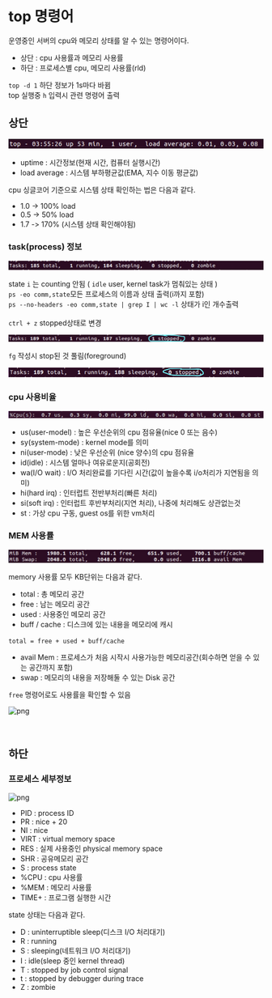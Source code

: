 # top 명령어

운영중인 서버의 cpu와 메모리 상태를 알 수 있는 명령어이다.

- 상단 : cpu 사용률과 메모리 사용률
- 하단 : 프로세스별 cpu, 메모리 사용률(rld)

`top -d 1` 하단 정보가 1s마다 바뀜<br>
top 실행중 `h` 입력시 관련 명령어 출력<br>

## 상단

![png](/Operating-system/_img/command(1).png) <br>

- uptime : 시간정보(현재 시간, 컴퓨터 실행시간)
- load average : 시스템 부하평균값(EMA, 지수 이동 평균값)

cpu 싱글코어 기준으로 시스템 상태 확인하는 법은 다음과 같다.<br>
- 1.0 -> 100% load
- 0.5 -> 50% load
- 1.7 -> 170% (시스템 상태 확인해야됨)
 
### task(process) 정보

![png](/Operating-system/_img/command_task.png) <br>

state `i` 는 counting 안됨 ( `idle` user, kernel task가 멈춰있는 상태 )<br>
`ps -eo comm,state`모든 프로세스의 이름과 상태 출력(i까지 포함)<br>
`ps --no-headers -eo comm,state | grep I | wc -l`  상태가 i인 개수출력<br><br>
`ctrl + z` stopped상태로 변경<br>

![png](/Operating-system/_img/command_stop.png) <br>

`fg` 작성시 stop된 것 풀림(foreground)<br>

![png](/Operating-system/_img/command_foreground.png) <br>

### cpu 사용비율

![png](/Operating-system/_img/command_cpu.png) <br>

- us(user-model) : 높은 우선순위의 cpu 점유율(nice 0 또는 음수)
- sy(system-mode) : kernel mode를 의미
- ni(user-mode) : 낮은 우선순위 (nice 양수)의 cpu 점유율
- id(idle) : 시스템 얼마나 여유로운지(공회전)
- wa(I/O wait) : I/O 처리완료를 기다린 시간(값이 높을수록 i/o처리가 지연됨을 의미)
- hi(hard irq) : 인터럽트 전반부처리(빠른 처리)
- si(soft irq) : 인터럽트 후반부처리(지연 처리), 나중에 처리해도 상관없는것
- st : 가상 cpu 구동, guest os를 위한 vm처리

### MEM 사용률

![png](/Operating-system/_img/command_memory.png) <br>

memory 사용률 모두 KB단위는 다음과 같다.<br>

- total : 총 메모리 공간
- free : 남는 메모리 공간
- used : 사용중인 메모리 공간
- buff / cache : 디스크에 있는 내용을 메모리에 캐시

```total = free + used + buff/cache```<br>

- avail Mem : 프로세스가 처음 시작시 사용가능한 메모리공간(회수하면 얻을 수 있는 공간까지 포함)
- swap : 메모리의 내용을 저장해둘 수 있는 Disk 공간

```free``` 명령어로도 사용률을 확인할 수 있음<br>

![png](/Operating-system/_img/command_free.png) <br>

<br>

## 하단

### 프로세스 세부정보

![png](/Operating-system/_img/command(2).png) <br>

- PID : process ID
- PR : nice + 20
- NI : nice
- VIRT : virtual memory space
- RES : 실제 사용중인 physical memory space
- SHR : 공유메모리 공간
- S : process state
- %CPU : cpu 사용률
- %MEM : 메모리 사용률
- TIME+ : 프로그램 실행한 시간

state 상태는 다음과 같다.

- D : uninterruptible sleep(디스크 I/O 처리대기)
- R : running
- S : sleeping(네트워크 I/O 처리대기)
- I : idle(sleep 중인 kernel thread)
- T : stopped by job control signal
- t : stopped by debugger during trace
- Z : zombie


